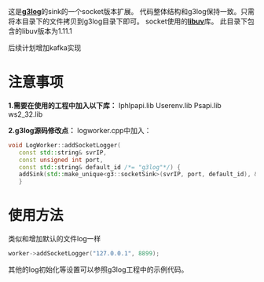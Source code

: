 这是[__g3log__](https://github.com/KjellKod/g3log.git)的sink的一个socket版本扩展。
代码整体结构和g3log保持一致。只需将本目录下的文件拷贝到g3log目录下即可。
socket使用的[__libuv__](https://github.com/libuv/libuv.git)库。
此目录下包含的libuv版本为1.11.1

后续计划增加kafka实现


# 注意事项
__1.需要在使用的工程中加入以下库：__
Iphlpapi.lib
Userenv.lib
Psapi.lib
ws2_32.lib

__2.g3log源码修改点：__
logworker.cpp中加入：
```cpp
void LogWorker::addSocketLogger(
   const std::string& svrIP,
   const unsigned int port, 
   const std::string& default_id /*= "g3log"*/) {
   addSink(std::make_unique<g3::socketSink>(svrIP, port, default_id), &socketSink::sendMessage);
   }
```

# 使用方法
类似和增加默认的文件log一样
```cpp
worker->addSocketLogger("127.0.0.1", 8899);
```
其他的log初始化等设置可以参照g3log工程中的示例代码。